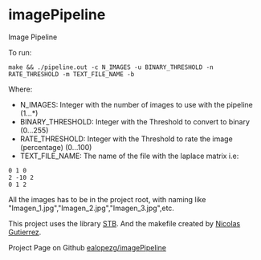 # imagePipeline
Image Pipeline

To run:
```
make && ./pipeline.out -c N_IMAGES -u BINARY_THRESHOLD -n RATE_THRESHOLD -m TEXT_FILE_NAME -b
```
Where:
* N_IMAGES: Integer with the number of images to use with the pipeline (1...*)
* BINARY_THRESHOLD: Integer with the Threshold to convert to binary (0...255)
* RATE_THRESHOLD: Integer with the Threshold to rate the image (percentage) (0...100)
* TEXT_FILE_NAME: The name of the file with the laplace matrix i.e:
```
0 1 0 
2 -10 2
0 1 2
```

All the images has to be in the project root, with naming like "Imagen_1.jpg","Imagen_2.jpg","Imagen_3.jpg",etc.

This project uses the library [STB](https://github.com/nothings/stb). And the makefile created by [Nicolas Gutierrez](https://github.com/ngutierrezp/Makefile).


Project Page on Github [ealopezg/imagePipeline](https://github.com/ealopezg/imagePipeline)

